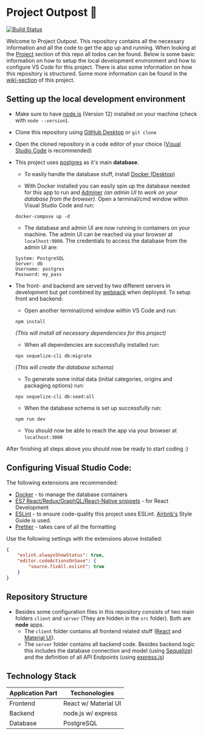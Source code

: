 # Project Outpost 🌿

[![Build Status](https://travis-ci.com/moritz158/project-outpost.svg?token=uTrfHuycA9MEVotDbaQq&branch=master)](https://travis-ci.com/moritz158/project-outpost)

Welcome to Project Outpost. This repository contains all the necessary information and all the code to get the app up and running. When looking at the [Project](https://github.com/moritz158/project-outpost/projects/1) section of this repo all todos can be found. Below is some basic information on how to setup the local development environment and how to configure VS Code for this project. There is also some information on how this repository is structured. Some more information can be found in the [wiki-section](https://github.com/moritz158/project-outpost/wiki) of this project.

## Setting up the local development environment

- Make sure to have [node.js](https://nodejs.org/en/) (Version 12) installed on your machine (check with `node --version`).

- Clone this repository using [GitHub Desktop](https://desktop.github.com) or `git clone`

- Open the cloned repository in a code editor of your choice ([Visual Studio Code](https://code.visualstudio.com/) is recommended)

- This project uses [postgres](https://www.postgresql.org) as it's main **database**. 

  - To easily handle the database stuff, install [Docker (Desktop)](https://docs.docker.com/docker-for-windows/release-notes/)

  - With Docker installed you can easily spin up the database needed for this app to run and [Adminer](https://www.adminer.org/de/) *(an admin UI to work on your database from the browser)*. 
    Open a terminal/cmd window within Visual Studio Code and run:

  ```
  docker-compose up -d
  ```

  - The database and admin UI are now running in containers on your machine. The admin UI can be reached via your browser at `localhost:9000`. The credentials to access the database from the admin UI are:

  ```
  System: PostgreSQL
  Server: db
  Username: postgres
  Password: my_pass
  ```

- The front- and backend are served by two different servers in development but get combined by [webpack](https://webpack.js.org/) when deployed. To setup front and backend:

  - Open another terminal/cmd window within VS Code and run:

  ```
  npm install
  ```

  *(This will install all necessary dependencies for this project)*

  - When all dependencies are successfully installed run:

  ```
  npx sequelize-cli db:migrate
  ```

  *(This will create the database schema)*

  - To generate some initial data (initial categories, origins and packaging options) run:

  ```
  npx sequelize-cli db:seed:all
  ```

  - When the database schema is set up successfully run:

  ```
  npm run dev
  ```

  - You should now be able to reach the app via your browser at `localhost:3000`

After finishing all steps above you should now be ready to start coding :)

## Configuring Visual Studio Code:

The following extensions are recommended:

- [Docker](https://marketplace.visualstudio.com/items?itemName=ms-azuretools.vscode-docker) - to manage the database containers
- [ES7 React/Redux/GraphQL/React-Native snippets](https://marketplace.visualstudio.com/items?itemName=dsznajder.es7-react-js-snippets) - for React Development
- [ESLint](https://marketplace.visualstudio.com/items?itemName=dbaeumer.vscode-eslint) - to ensure code-quality this project uses ESLint. [Airbnb's](https://github.com/airbnb/javascript) Style Guide is used.
- [Prettier](https://marketplace.visualstudio.com/items?itemName=esbenp.prettier-vscode) - takes care of all the formatting

Use the following settings with the extensions above installed:

```json
{
    "eslint.alwaysShowStatus": true,
    "editor.codeActionsOnSave": {
        "source.fixAll.eslint": true
    }
}
```


## Repository Structure

- Besides some configuration files in this repository consists of two main folders `client` and `server` (They are hidden in the `src` folder). Both are **node** apps.
  - The `client` folder contains all frontend related stuff ([React](https://reactjs.org/) and [Material UI](https://material-ui.com/)).
  - The `server` folder contains all backend code. Besides backend logic this includes the database connection and model (using [Sequelize](https://sequelize.org/v5/)) and the definition of all API Endpoints (using [express.js](https://expressjs.com/))

## Technology Stack

| Application Part | Techonologies        |
| ---------------- | -------------------- |
| Frontend         | React w/ Material UI |
| Backend          | node.js  w/ express  |
| Database         | PostgreSQL           |
